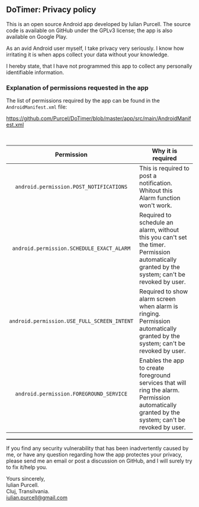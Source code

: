 ## DoTimer: Privacy policy

This is an open source Android app developed by Iulian Purcell. The source code is available on GitHub under the GPLv3 license; the app is also available on Google Play.

As an avid Android user myself, I take privacy very seriously. I know how irritating it is when apps collect your data without your knowledge.

I hereby state, that I have not programmed this app to collect any personally identifiable information.

### Explanation of permissions requested in the app

The list of permissions required by the app can be found in the `AndroidManifest.xml` file:

https://github.com/Purcel/DoTimer/blob/master/app/src/main/AndroidManifest.xml

<br/>

| Permission | Why it is required |
| :---: | --- |
| `android.permission.POST_NOTIFICATIONS` | This is required to post a notification. Whitout this Alarm function won't work. |
| `android.permission.SCHEDULE_EXACT_ALARM` | Required to schedule an alarm, without this you can't set the timer. Permission automatically granted by the system; can't be revoked by user. |
| `android.permission.USE_FULL_SCREEN_INTENT` | Required to show alarm screen when alarm is ringing. Permission automatically granted by the system; can't be revoked by user. |
| `android.permission.FOREGROUND_SERVICE` | Enables the app to create foreground services that will ring the alarm. Permission automatically granted by the system; can't be revoked by user. |

 <hr style="border:1px solid gray">

If you find any security vulnerability that has been inadvertently caused by me, or have any question regarding how the app protectes your privacy, please send me an email or post a discussion on GitHub, and I will surely try to fix it/help you.

Yours sincerely,  
Iulian Purcell.  
Cluj, Transilvania.  
iulian.purcell@gmail.com
